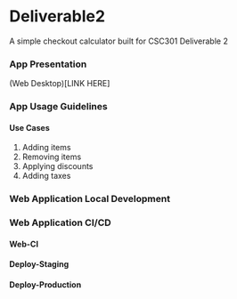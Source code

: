 # Deliverable2
A simple checkout calculator built for CSC301 Deliverable 2

### App Presentation
(Web Desktop)[LINK HERE]

### App Usage Guidelines
#### Use Cases
1) Adding items
2) Removing items
3) Applying discounts
4) Adding taxes

### Web Application Local Development

### Web Application CI/CD

#### Web-CI
#### Deploy-Staging
#### Deploy-Production